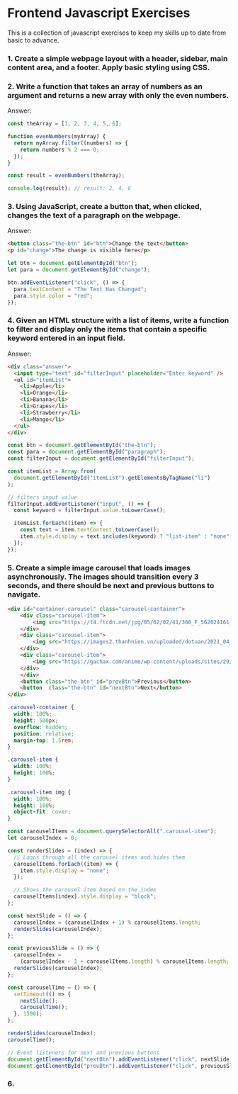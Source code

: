 # Frontend Javascript Exercises

This is a collection of javascript exercises to keep my skills up to date from basic to advance.

### 1. Create a simple webpage layout with a header, sidebar, main content area, and a footer. Apply basic styling using CSS.

### 2. Write a function that takes an array of numbers as an argument and returns a new array with only the even numbers.

Answer:

```js
const theArray = [1, 2, 3, 4, 5, 6];

function evenNumbers(myArray) {
  return myArray.filter((numbers) => {
    return numbers % 2 === 0;
  });
}

const result = evenNumbers(theArray);

console.log(result); // result: 2, 4, 6
```

### 3. Using JavaScript, create a button that, when clicked, changes the text of a paragraph on the webpage.

Answer:

```html
<button class="the-btn" id="btn">Change the text</button>
<p id="change">The change is visible here</p>
```

```js
let btn = document.getElementById("btn");
let para = document.getElementById("change");

btn.addEventListener("click", () => {
  para.textContent = "The Text Has Changed";
  para.style.color = "red";
});
```

### 4. Given an HTML structure with a list of items, write a function to filter and display only the items that contain a specific keyword entered in an input field.

Answer:

```html
<div class="answer">
  <input type="text" id="filterInput" placeholder="Enter keyword" />
  <ul id="itemList">
    <li>Apple</li>
    <li>Orange</li>
    <li>Banana</li>
    <li>Grapes</li>
    <li>Strawberry</li>
    <li>Mango</li>
  </ul>
</div>
```

```js
const btn = document.getElementById("the-btn");
const para = document.getElementById("paragraph");
const filterInput = document.getElementById("filterInput");

const itemList = Array.from(
  document.getElementById("itemList").getElementsByTagName("li")
);

// filters input value
filterInput.addEventListener("input", () => {
  const keyword = filterInput.value.toLowerCase();

  itemList.forEach((item) => {
    const text = item.textContent.toLowerCase();
    item.style.display = text.includes(keyword) ? "list-item" : "none";
  });
});
```

### 5. Create a simple image carousel that loads images asynchronously. The images should transition every 3 seconds, and there should be next and previous buttons to navigate.

```html
<div id="container-carousel" class="carousel-container">
    <div class="carousel-item">
        <img src="https://t4.ftcdn.net/jpg/05/62/02/41/360_F_562024161_tGM4lFlnO0OczLYHFFuNNdMUTG9ekHxb.jpg">
    </div>
    <div class="carousel-item">
        <img src="https://images2.thanhnien.vn/uploaded/dotuan/2021_04_02/2_YJRT.jpg">
    </div>
    <div class="carousel-item">
        <img src="https://gachax.com/anime/wp-content/uploads/sites/29/2023/06/cute-anime-girl-pfp-profile-pictures-chibi.png">
    </div>
    </div>
    <button class="the-btn" id="prevBtn">Previous</button>
    <button  class="the-btn" id="nextBtn">Next</button>
</div>
```

```CSS
.carousel-container {
  width: 100%;
  height: 500px;
  overflow: hidden;
  position: relative;
  margin-top: 1.5rem;
}

.carousel-item {
  width: 100%;
  height: 100%;
}

.carousel-item img {
  width: 100%;
  height: 100%;
  object-fit: cover;
}
```

```js
const carouselItems = document.querySelectorAll(".carousel-item");
let carouselIndex = 0;

const renderSlides = (index) => {
  // Loops through all the carousel items and hides them
  carouselItems.forEach((item) => {
    item.style.display = "none";
  });

  // Shows the carousel item based on the index
  carouselItems[index].style.display = "block";
};

const nextSlide = () => {
  carouselIndex = (carouselIndex + 1) % carouselItems.length;
  renderSlides(carouselIndex);
};

const previousSlide = () => {
  carouselIndex =
    (carouselIndex - 1 + carouselItems.length) % carouselItems.length;
  renderSlides(carouselIndex);
};

const carouselTime = () => {
  setTimeout(() => {
    nextSlide();
    carouselTime();
  }, 1500);
};

renderSlides(carouselIndex);
carouselTime();

// Event listeners for next and previous buttons
document.getElementById("nextBtn").addEventListener("click", nextSlide);
document.getElementById("prevBtn").addEventListener("click", previousSlide);
```
### 6. 